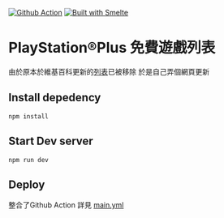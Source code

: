 [![Github Action](https://github.com/kennyfong19931/svelte-instant-game-collection/workflows/Github%20Pages%20Deploy/badge.svg)](https://github.com/kennyfong19931/svelte-instant-game-collection/actions) [![Built with Smelte](https://img.shields.io/badge/Build%20with-Smelte-EF80FD)](https://github.com/matyunya/smelte)

# PlayStation®Plus 免費遊戲列表
由於原本於維基百科更新的[列表](https://en.wikipedia.org/wiki/List_of_Instant_Game_Collection_games_(Asia))已被移除
於是自己弄個網頁更新

## Install depedency
`npm install`

## Start Dev server
`npm run dev`

## Deploy
整合了Github Action
詳見 [main.yml](../master/.github/workflows/main.yml)
